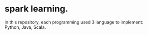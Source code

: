 # spark learning.
In this repository, each programming used 3 language to implement: Python, Java, Scala.
